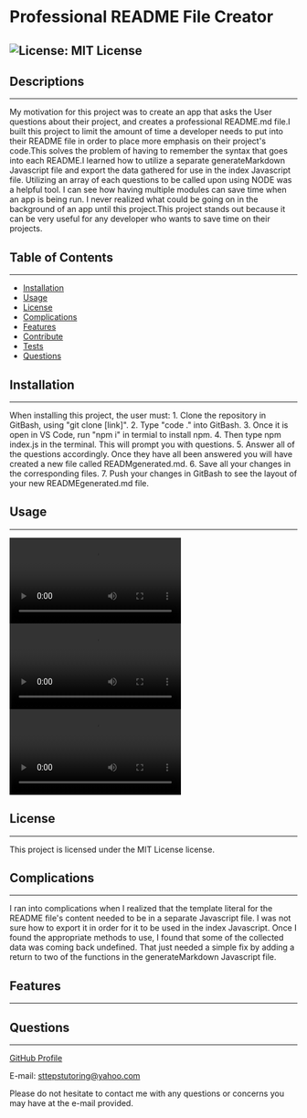 
# Professional README File Creator
![License: MIT License](https://img.shields.io/badge/License-MIT-Red.svg)
---
## Descriptions
---
My motivation for this project was to create an app that asks the User questions about their project, and creates a professional README.md file.I built this project to limit the amount of time a developer needs to put into their README file in order to place more emphasis on their project's code.This solves the problem of having to remember the syntax that goes into each README.I learned how to utilize a separate generateMarkdown Javascript file and export the data gathered for use in the index Javascript file. Utilizing an array of each questions to be called upon using NODE was a helpful tool. I can see how having multiple modules can save time when an app is being run. I never realized what could be going on in the background of an app until this project.This project stands out because it can be very useful for any developer who wants to save time on their projects.
## Table of Contents
---
- [Installation](#installation)
- [Usage](#usage)
- [License](#license)
- [Complications](#complications)
- [Features](#features)
- [Contribute](#contribute)
- [Tests](#tests)
- [Questions](#questions)
## Installation
---
When installing this project, the user must: 1. Clone the repository in GitBash, using "git clone [link]". 2. Type "code ." into GitBash. 3. Once it is open in VS Code, run "npm i" in termial to install npm. 4. Then type npm index.js in the terminal. This will prompt you with questions. 5. Answer all of the questions accordingly. Once they have all been answered you will have created a new file called READMgenerated.md. 6. Save all your changes in the corresponding files. 7. Push your changes in GitBash to see the layout of your new READMEgenerated.md file.
## Usage
---
![Video 1 of How to Use Project](./assets/images/video1.webm)
![Continued Video of How to Use Project](./assets/images/video2.webm)
![Final Video of How to Use Project](./assets/images/video3.webm)

## License
---
This project is licensed under the MIT License license.

## Complications
---
I ran into complications when I realized that the template literal for the README file's content needed to be in a separate Javascript file. I was not sure how to export it in order for it to be used in the index Javascript. Once I found the appropriate methods to use, I found that some of the collected data was coming back undefined. That just needed a simple fix by adding a return to two of the functions in the generateMarkdown Javascript file.
## Features
---
## Questions
---
[GitHub Profile](https://github.com/cmcunningham27)

E-mail: sttepstutoring@yahoo.com

Please do not hesitate to contact me with any questions or concerns you may have at the e-mail provided.

